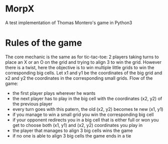 # MorpX
A test implementation of Thomas Montero's game in Python3

# Rules of the game
The core mechanic is the same as for tic-tac-toe: 2 players taking turns to place an X or an O on the grid and trying to align 3 to win the grid.
However there is a twist, here the objective is to win multiple little grids to win the corresponding big cells.
Let x1 and y1 be the coordinates of the big grid and x2 and y2 the coordinates in the corresponding small grids.
Flow of the game:
- the first player plays wherever he wants
- the next player has to play in the big cell with the coordinates (x2, y2) of the previous player
- every turn goes with this patern, the old (x2, y2) becomes te new (x1, y1)
- if you manage to win a small grid you win the corresponding big cell
- if your opponent redirects you in a big cell that is either full or won you get to choose both (x1, y1) and (x2, y2) coordinates you play in
- the player that manages to align 3 big cells wins the game
- if no one is able to align 3 big cells the game ends in a tie
